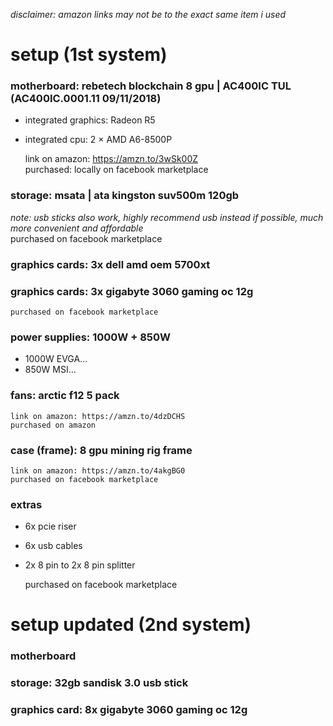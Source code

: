 _disclaimer: amazon links may not be to the exact same item i used_
# setup (1st system)

### motherboard: rebetech blockchain 8 gpu | AC400IC TUL (AC400IC.0001.11 09/11/2018)
- integrated graphics: Radeon R5
- integrated cpu: 2 × AMD A6-8500P  

  link on amazon: https://amzn.to/3wSk00Z  
  purchased: locally on facebook marketplace  

### storage: msata | ata kingston suv500m 120gb
  _note: usb sticks also work, highly recommend usb instead if possible, much more convenient and affordable_  
    purchased on facebook marketplace  

### graphics cards: 3x dell amd oem 5700xt
### graphics cards: 3x gigabyte 3060 gaming oc 12g
    purchased on facebook marketplace  

### power supplies: 1000W + 850W
- 1000W EVGA...
- 850W MSI...

### fans: arctic f12 5 pack  
    link on amazon: https://amzn.to/4dzDCHS
    purchased on amazon

### case (frame): 8 gpu mining rig frame
    link on amazon: https://amzn.to/4akgBG0
    purchased on facebook marketplace

### extras
- 6x pcie riser
- 6x usb cables
- 2x 8 pin to 2x 8 pin splitter
  
    purchased on facebook marketplace

# setup updated (2nd system)

### motherboard

### storage: 32gb sandisk 3.0 usb stick
### graphics card: 8x gigabyte 3060 gaming oc 12g





